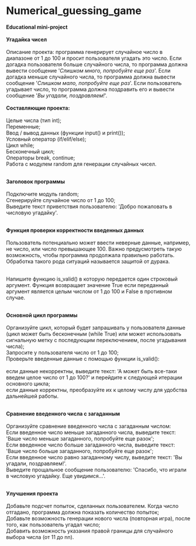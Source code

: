 # Numerical_guessing_game<br>
<b>Educational mini-project</b><br><br>
<b>Угадайка чисел</b><br><br>
Описание проекта: программа генерирует случайное число в диапазоне от 1 до 100 и просит пользователя угадать это число. Если догадка пользователя больше случайного числа, то программа должна вывести сообщение '<i>Слишком много, попробуйте еще раз</i>'. Если догадка меньше случайного числа, то программа должна вывести сообщение '<i>Слишком мало, попробуйте еще раз</i>'. Если пользователь угадывает число, то программа должна поздравить его и вывести сообщение '<i>Вы угадали, поздравляем!</i>'.
<br><br>
<b>Составляющие проекта:</b>
<br><br>
Целые числа (тип int);<br>
Переменные;<br>
Ввод / вывод данных (функции input() и print());<br>
Условный оператор (if/elif/else);<br>
Цикл while;<br>
Бесконечный цикл;<br>
Операторы break, continue;<br>
Работа с модулем random для генерации случайных чисел.<br><br>

<b>Заголовок программы</b><br><br>
Подключите модуль random;<br>
Сгенерируйте случайное число от 1 до 100;<br>
Выведите текст приветствия пользователю: 'Добро пожаловать в числовую угадайку'.<br><br>

<b>Функция проверки корректности введенных данных</b><br><br>
Пользователь потенциально может ввести неверные данные, например, не число, или число превышающее 100. Важно предусмотреть такую возможность, чтобы программа продолжала правильно работать. Обработка такого рода ситуаций называется защитой от дурака.<br><br>

Напишите функцию is_valid() в которую передается один строковый аргумент. Функция возвращает значение True если переданный аргумент является целым числом от 1 до 100 и False в противном случае.<br><br>

<b>Основной цикл программы</b><br><br>
Организуйте цикл, который будет запрашивать у пользователя данные (цикл может быть бесконечным (while True) или может использовать сигнальную метку с последующим переключением, после угадывания числа);<br>
Запросите у пользователя число от 1 до 100;<br>
Проверьте введенные данные с помощью функции is_valid():<br><br>
если данные некорректны, выведите текст: 'А может быть все-таки введем целое число от 1 до 100?' и перейдите к следующей итерации основного цикла;<br>
если данные корректны, преобразуйте их к целому числу для удобства дальнейшей работы.<br><br>

<b>Сравнение введенного числа с загаданным</b><br><br>
Организуйте сравнение введенного числа с загаданным числом:<br>
Если введенное число меньше загаданного числа, выведите текст: 'Ваше число меньше загаданного, попробуйте еще разок';<br>
Если введенное число больше загаданного числа, выведите текст: 'Ваше число больше загаданного, попробуйте еще разок';<br>
Если введенное число равно загаданному числу, выведите текст: 'Вы угадали, поздравляем!'.<br>
Выведите прощальное сообщение пользователю: 'Спасибо, что играли в числовую угадайку. Еще увидимся...'.<br><br>

<b>Улучшения проекта</b><br><br>
Добавьте подсчет попыток, сделанных пользователем. Когда число отгадано, программа должна показать количество попыток;<br>
Добавьте возможность генерации нового числа (повторная игра), после того, как пользователь угадал число;<br>
Добавить возможность указания правой границы для случайного выбора числа (от 11 до nn).<br>

